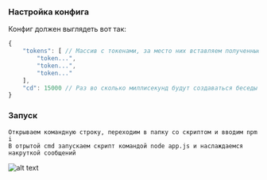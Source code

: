 ### Настройка конфига
Конфиг должен выглядеть вот так:
```js
{
	"tokens": [ // Массив с токенами, за место них вставляем полученные
		"token...",
		"token...",
		"token..."
	],
	"cd": 15000 // Раз во сколько миллисекунд будут создаваться беседы
}
```
### Запуск
```
Открываем командную строку, переходим в папку со скриптом и вводим npm i
В отрытой cmd запускаем скрипт командой node app.js и наслаждаемся накруткой сообщений
```

![alt text](https://i.imgur.com/1B3rMBJ.png)
